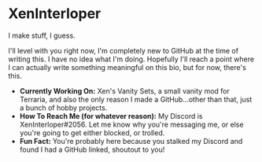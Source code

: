 # XenInterloper
I make stuff, I guess.

I'll level with you right now, I'm completely new to GitHub at the time of writing this. I have no idea what I'm doing. Hopefully I'll reach a point where I can actually write something meaningful on this bio, but for now, there's this.

- **Currently Working On:** Xen's Vanity Sets, a small vanity mod for Terraria, and also the only reason I made a GitHub...other than that, just a bunch of hobby projects.
- **How To Reach Me (for whatever reason):** My Discord is XenInterloper#2056. Let me know why you're messaging me, or else you're going to get either blocked, or trolled.
- **Fun Fact:** You're probably here because you stalked my Discord and found I had a GitHub linked, shoutout to you!
